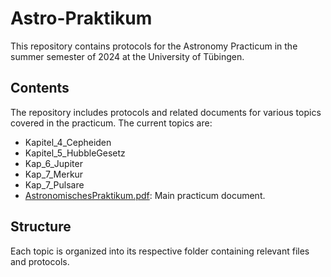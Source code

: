 

# Astro-Praktikum

This repository contains protocols for the Astronomy Practicum in the summer semester of 2024 at the University of Tübingen.

## Contents

The repository includes protocols and related documents for various topics covered in the practicum. The current topics are:

- Kapitel_4_Cepheiden
- Kapitel_5_HubbleGesetz
- Kap_6_Jupiter
- Kap_7_Merkur
- Kap_7_Pulsare
- [AstronomischesPraktikum.pdf](AstronomischesPraktikum.pdf): Main practicum document.

## Structure

Each topic is organized into its respective folder containing relevant files and protocols.
